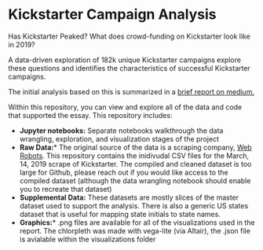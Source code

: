 # Kickstarter Campaign Analysis

Has Kickstarter Peaked? What does crowd-funding on Kickstarter look like in 2019? 

A data-driven exploration of 182k unique Kickstarter campaigns explore these questions and identifies the characteristics of successful Kickstarter campaigns.

The initial analysis based on this is summarized in a [brief report on medium.](https://medium.com/@mikebrady44/peak-kickstarter-35dc7f242a2a) 

Within this repository, you can view and explore all of the data and code that supported the essay. This repository includes: 
- **Jupyter notebooks:** Separate notebooks walkthrough the data wrangling, exploration, and visualization stages of the project
- **Raw Data:*** The original source of the data is a scraping company, [Web Robots](https://webrobots.io/kickstarter-datasets/). This repository contains the inidivudal CSV files for the March, 14, 2019 scrape of Kickstarter. The compiled and cleaned dataset is too large for Github, please reach out if you would like access to the compiled dataset (although the data wrangling notebook should enable you to recreate that dataset) 
- **Supplemental Data:** These datasets are mostly slices of the master dataset used to support the analysis. There is also a generic US states dataset that is useful for mapping state initials to state names.
- **Graphics:*** .png files are available for all of the visualizations used in the report. The chlorpleth was made with vega-lite (via Altair), the .json file is avialable within the visualizations folder

